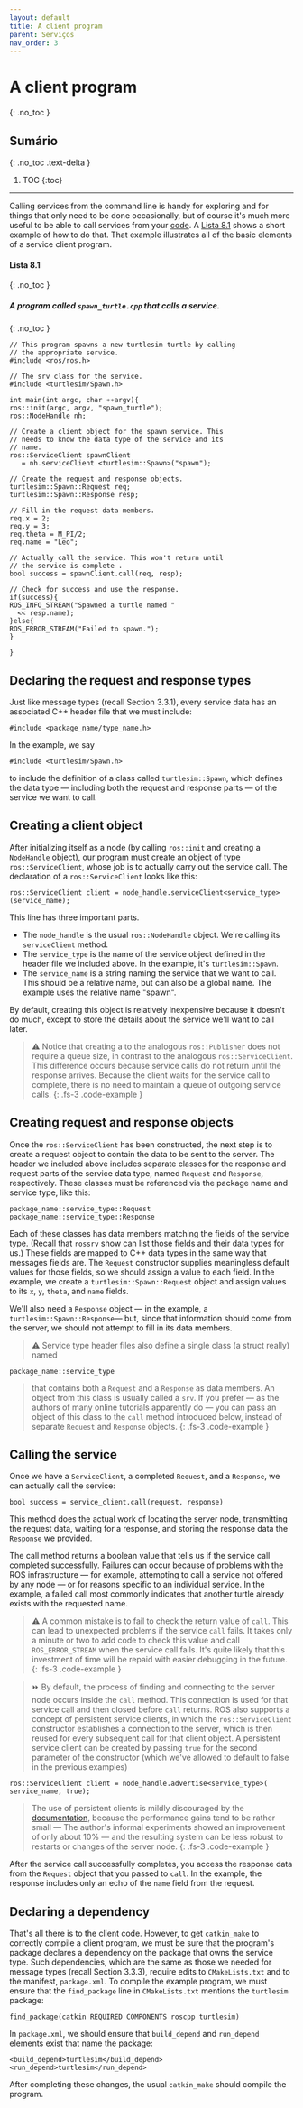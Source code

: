```yaml
---
layout: default
title: A client program
parent: Serviços
nav_order: 3
---
```

# A client program
{: .no_toc }

## Sumário
{: .no_toc .text-delta }

1. TOC
{:toc}
---

Calling services from the command line is handy for exploring and for things that only
need to be done occasionally, but of course it's much more useful to be able to call services
from your [code](http://wiki.ros.org/ROS/Tutorials/WritingServiceClient(c++)).
A [Lista 8.1](#lista-81) shows a short example of how to do that. That example
illustrates all of the basic elements of a service client program.

#### **Lista 8.1**
{: .no_toc }
##### A program called `spawn_turtle.cpp` that calls a service.
{: .no_toc }
```
// This program spawns a new turtlesim turtle by calling
// the appropriate service.
#include <ros/ros.h>

// The srv class for the service.
#include <turtlesim/Spawn.h>

int main(int argc, char ∗∗argv){
ros::init(argc, argv, "spawn_turtle");
ros::NodeHandle nh;

// Create a client object for the spawn service. This
// needs to know the data type of the service and its
// name.
ros::ServiceClient spawnClient
   = nh.serviceClient <turtlesim::Spawn>("spawn");

// Create the request and response objects.
turtlesim::Spawn::Request req;
turtlesim::Spawn::Response resp;

// Fill in the request data members.
req.x = 2;
req.y = 3;
req.theta = M_PI/2;
req.name = "Leo";

// Actually call the service. This won't return until
// the service is complete .
bool success = spawnClient.call(req, resp);

// Check for success and use the response.
if(success){
ROS_INFO_STREAM("Spawned a turtle named "
  << resp.name);
}else{
ROS_ERROR_STREAM("Failed to spawn.");
}

}
```

## Declaring the request and response types
 Just like message types (recall Section 3.3.1),
every service data has an associated C++ header file that we must include:

```
#include <package_name/type_name.h>
```

In the example, we say

```
#include <turtlesim/Spawn.h>
```

to include the definition of a class called `turtlesim::Spawn`, which defines the data type —
including both the request and response parts — of the service we want to call.

## Creating a client object
 After initializing itself as a node (by calling `ros::init` and creating a `NodeHandle` object),
our program must create an object of type `ros::ServiceClient`,
whose job is to actually carry out the service call. The declaration of a `ros::ServiceClient`
looks like this:

```
ros::ServiceClient client = node_handle.serviceClient<service_type>(service_name);
```

This line has three important parts.

- The `node_handle` is the usual `ros::NodeHandle` object. We're calling its `serviceClient` method.
- The `service_type` is the name of the service object defined in the header file we
included above. In the example, it's `turtlesim::Spawn`.
- The `service_name` is a string naming the service that we want to call. This should
be a relative name, but can also be a global name. The example uses the relative
name "spawn".

By default, creating this object is relatively inexpensive because it doesn't do much, except
to store the details about the service we'll want to call later.

> ⚠️ Notice that creating a to the analogous `ros::Publisher` does not require a queue size, in contrast
to the analogous `ros::ServiceClient`. This difference occurs because service calls do not return until the response arrives.
Because the client waits for the service call to complete, there is no need to maintain a queue of outgoing service calls.
{: .fs-3 .code-example }

## Creating request and response objects
 Once the `ros::ServiceClient` has been constructed,
the next step is to create a request object to contain the data to be sent to the server.
The header we included above includes separate classes for the response and request parts
of the service data type, named `Request` and `Response`, respectively. These classes must
be referenced via the package name and service type, like this:

```
package_name::service_type::Request
package_name::service_type::Response
```

Each of these classes has data members matching the fields of the service type. (Recall that
`rossrv` show can list those fields and their data types for us.) These fields are mapped to
C++ data types in the same way that messages fields are. The `Request` constructor supplies
meaningless default values for those fields, so we should assign a value to each field. In
the example, we create a `turtlesim::Spawn::Request` object and assign values to its `x`, `y`,
`theta`, and `name` fields.

We'll also need a `Response` object — in the example, a `turtlesim::Spawn::Response`—
but, since that information should come from the server, we should not attempt to fill in
its data members.

> ⚠️ Service type header files also define a single class (a struct really) named
```
package_name::service_type
```
> that contains both a `Request` and a `Response` as data members. An object from this
class is usually called a `srv`. If you prefer — as the authors of many online tutorials
apparently do — you can pass an object of this class to the `call` method introduced
below, instead of separate `Request` and `Response` objects.
{: .fs-3 .code-example }

## Calling the service
 Once we have a `ServiceClient`, a completed `Request`, and a `Response`,
we can actually call the service:

```
bool success = service_client.call(request, response)
```

This method does the actual work of locating the server node, transmitting the request
data, waiting for a response, and storing the response data the `Response` we provided.


The call method returns a boolean value that tells us if the service call completed successfully. Failures
can occur because of problems with the ROS infrastructure — for example, attempting to call a service
not offered by any node — or for reasons specific to an individual service. In the example, a failed
call most commonly indicates that another turtle already exists with the requested name.

> ⚠️ A common mistake is to fail to check the return value of `call`. This can lead to unexpected problems
if the service `call` fails. It takes only a minute or two to add code to
check this value and call `ROS_ERROR_STREAM` when the service call fails. It's
quite likely that this investment of time will be repaid with easier debugging in the
future.
{: .fs-3 .code-example }

> ⏩ By default, the process of finding and connecting to the server node occurs inside
the `call` method. This connection is used for that service call and then closed before
`call` returns. ROS also supports a concept of persistent service clients, in which the
`ros::ServiceClient` constructor establishes a connection to the server, which is then
reused for every subsequent call for that client object. A persistent service client can
be created by passing `true` for the second parameter of the constructor (which we've
allowed to default to false in the previous examples)
```
ros::ServiceClient client = node_handle.advertise<service_type>(
service_name, true);
```
> The use of persistent clients is mildly discouraged by the
[documentation](https://docs.ros.org/en/api/roscpp/html/classros_1_1NodeHandle.html),
because the performance gains tend to be rather small — The author's informal experiments showed an
improvement of only about 10% — and the resulting system can
be less robust to restarts or changes of the server node.
{: .fs-3 .code-example }

After the service call successfully completes, you access the response data from the
`Request` object that you passed to `call`. In the example, the response includes only an
echo of the `name` field from the request.

## Declaring a dependency
 That's all there is to the client code. However, to get `catkin_make`
to correctly compile a client program, we must be sure that the program's package
declares a dependency on the package that owns the service type. Such dependencies,
which are the same as those we needed for message types (recall Section 3.3.3), require
edits to `CMakeLists.txt` and to the manifest, `package.xml`. To compile the example
program, we must ensure that the `find_package` line in `CMakeLists.txt` mentions the `turtlesim` package:

```
find_package(catkin REQUIRED COMPONENTS roscpp turtlesim)
```
In `package.xml`, we should ensure that `build_depend` and `run_depend` elements exist
that name the package:

```
<build_depend>turtlesim</build_depend>
<run_depend>turtlesim</run_depend>
```

After completing these changes, the usual `catkin_make` should compile the program.
